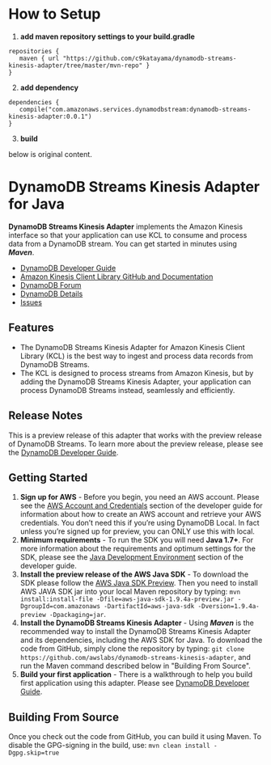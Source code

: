# How to Setup

1. **add maven repository settings to your build.gradle**
```
repositories {
   maven { url "https://github.com/c9katayama/dynamodb-streams-kinesis-adapter/tree/master/mvn-repo" }
}
```
2. **add dependency**
```
dependencies {
   compile("com.amazonaws.services.dynamodbstream:dynamodb-streams-kinesis-adapter:0.0.1")
}  
``` 
3. **build**


below is original content.
# DynamoDB Streams Kinesis Adapter for Java

**DynamoDB Streams Kinesis Adapter** implements the Amazon Kinesis interface so that your application can use KCL to consume and process data from a DynamoDB stream. You can get started in minutes using ***Maven***.

* [DynamoDB Developer Guide][docs-dynamodb-streams]
* [Amazon Kinesis Client Library GitHub and Documentation][docs-kcl]
* [DynamoDB Forum][dynamodb-forum]
* [DynamoDB Details][dynamodb-details]
* [Issues][adapter-issues] 

## Features

* The DynamoDB Streams Kinesis Adapter for Amazon Kinesis Client Library (KCL) is the best way to ingest and process data records from DynamoDB Streams.
* The KCL is designed to process streams from Amazon Kinesis, but by adding the DynamoDB Streams Kinesis Adapter, your application can process DynamoDB Streams instead, seamlessly and efficiently.

## Release Notes
This is a preview release of this adapter that works with the preview release of DynamoDB Streams. To learn more about the preview release, please see the [DynamoDB Developer Guide][docs-dynamodb-streams].

## Getting Started

1. **Sign up for AWS** - Before you begin, you need an AWS account. Please see the [AWS Account and Credentials][docs-signup] section of the developer guide for information about how to create an AWS account and retrieve your AWS credentials. You don’t need this if you’re using DynamoDB Local.  In fact unless you’re signed up for preview, you can ONLY use this with local. 
1. **Minimum requirements** - To run the SDK you will need **Java 1.7+**. For more information about the requirements and optimum settings for the SDK, please see the [Java Development Environment][docs-signup] section of the developer guide.
1. **Install the preview release of the AWS Java SDK** - To download the SDK please follow the [AWS Java SDK Preview][sdk]. Then you need to install AWS JAVA SDK jar into your local Maven repository by typing: `mvn install:install-file -Dfile=aws-java-sdk-1.9.4a-preview.jar -DgroupId=com.amazonaws -DartifactId=aws-java-sdk -Dversion=1.9.4a-preview -Dpackaging=jar`.
1. **Install the DynamoDB Streams Kinesis Adapter** - Using ***Maven*** is the recommended way to install the DynamoDB Streams Kinesis Adapter and its dependencies, including the AWS SDK for Java.  To download the code from GitHub, simply clone the repository by typing: `git clone https://github.com/awslabs/dynamodb-streams-kinesis-adapter`, and run the Maven command described below in "Building From Source".
1. **Build your first application** - There is a walkthrough to help you build first application using this adapter. Please see [DynamoDB Developer Guide][docs-dynamodb-streams].   

## Building From Source

Once you check out the code from GitHub, you can build it using Maven.  To disable the GPG-signing in the build, use: `mvn clean install -Dgpg.skip=true`

[docs-dynamodb-streams]: http://docs.aws.amazon.com/amazondynamodb/latest/developerguide/Streams.html
[docs-kcl]: https://github.com/awslabs/amazon-kinesis-client
[dynamodb-forum]: http://developer.amazonwebservices.com/connect/forum.jspa?forumID=70 
[dynamodb-details]: http://aws.amazon.com/dynamodb
[adapter-issues]: https://github.com/awslabs/dynamodb-streams-kinesis-adapter/issues
[sdk]: http://dynamodb-preview.s3-website-us-west-2.amazonaws.com/aws-java-sdk-latest-preview.zip
[docs-signup]: http://docs.aws.amazon.com/AWSSdkDocsJava/latest/DeveloperGuide/java-dg-setup.html
